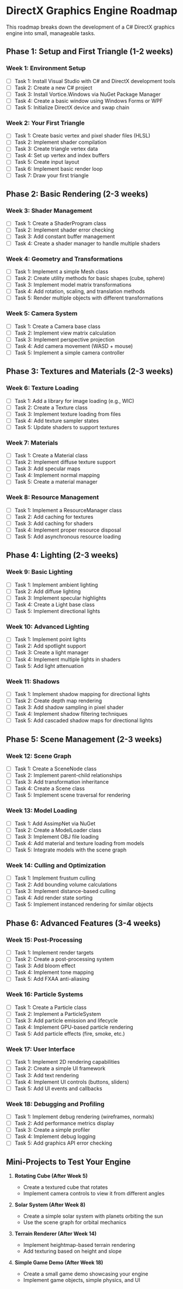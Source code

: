 # DirectX Graphics Engine Roadmap

This roadmap breaks down the development of a C# DirectX graphics engine into small, manageable tasks.

## Phase 1: Setup and First Triangle (1-2 weeks)

### Week 1: Environment Setup
- [ ] Task 1: Install Visual Studio with C# and DirectX development tools
- [ ] Task 2: Create a new C# project
- [ ] Task 3: Install Vortice.Windows via NuGet Package Manager
- [ ] Task 4: Create a basic window using Windows Forms or WPF
- [ ] Task 5: Initialize DirectX device and swap chain

### Week 2: Your First Triangle
- [ ] Task 1: Create basic vertex and pixel shader files (HLSL)
- [ ] Task 2: Implement shader compilation
- [ ] Task 3: Create triangle vertex data
- [ ] Task 4: Set up vertex and index buffers
- [ ] Task 5: Create input layout
- [ ] Task 6: Implement basic render loop
- [ ] Task 7: Draw your first triangle

## Phase 2: Basic Rendering (2-3 weeks)

### Week 3: Shader Management
- [ ] Task 1: Create a ShaderProgram class
- [ ] Task 2: Implement shader error checking
- [ ] Task 3: Add constant buffer management
- [ ] Task 4: Create a shader manager to handle multiple shaders

### Week 4: Geometry and Transformations
- [ ] Task 1: Implement a simple Mesh class
- [ ] Task 2: Create utility methods for basic shapes (cube, sphere)
- [ ] Task 3: Implement model matrix transformations
- [ ] Task 4: Add rotation, scaling, and translation methods
- [ ] Task 5: Render multiple objects with different transformations

### Week 5: Camera System
- [ ] Task 1: Create a Camera base class
- [ ] Task 2: Implement view matrix calculation
- [ ] Task 3: Implement perspective projection
- [ ] Task 4: Add camera movement (WASD + mouse)
- [ ] Task 5: Implement a simple camera controller

## Phase 3: Textures and Materials (2-3 weeks)

### Week 6: Texture Loading
- [ ] Task 1: Add a library for image loading (e.g., WIC)
- [ ] Task 2: Create a Texture class
- [ ] Task 3: Implement texture loading from files
- [ ] Task 4: Add texture sampler states
- [ ] Task 5: Update shaders to support textures

### Week 7: Materials
- [ ] Task 1: Create a Material class
- [ ] Task 2: Implement diffuse texture support
- [ ] Task 3: Add specular maps
- [ ] Task 4: Implement normal mapping
- [ ] Task 5: Create a material manager

### Week 8: Resource Management
- [ ] Task 1: Implement a ResourceManager class
- [ ] Task 2: Add caching for textures
- [ ] Task 3: Add caching for shaders
- [ ] Task 4: Implement proper resource disposal
- [ ] Task 5: Add asynchronous resource loading

## Phase 4: Lighting (2-3 weeks)

### Week 9: Basic Lighting
- [ ] Task 1: Implement ambient lighting
- [ ] Task 2: Add diffuse lighting
- [ ] Task 3: Implement specular highlights
- [ ] Task 4: Create a Light base class
- [ ] Task 5: Implement directional lights

### Week 10: Advanced Lighting
- [ ] Task 1: Implement point lights
- [ ] Task 2: Add spotlight support
- [ ] Task 3: Create a light manager
- [ ] Task 4: Implement multiple lights in shaders
- [ ] Task 5: Add light attenuation

### Week 11: Shadows
- [ ] Task 1: Implement shadow mapping for directional lights
- [ ] Task 2: Create depth map rendering
- [ ] Task 3: Add shadow sampling in pixel shader
- [ ] Task 4: Implement shadow filtering techniques
- [ ] Task 5: Add cascaded shadow maps for directional lights

## Phase 5: Scene Management (2-3 weeks)

### Week 12: Scene Graph
- [ ] Task 1: Create a SceneNode class
- [ ] Task 2: Implement parent-child relationships
- [ ] Task 3: Add transformation inheritance
- [ ] Task 4: Create a Scene class
- [ ] Task 5: Implement scene traversal for rendering

### Week 13: Model Loading
- [ ] Task 1: Add AssimpNet via NuGet
- [ ] Task 2: Create a ModelLoader class
- [ ] Task 3: Implement OBJ file loading
- [ ] Task 4: Add material and texture loading from models
- [ ] Task 5: Integrate models with the scene graph

### Week 14: Culling and Optimization
- [ ] Task 1: Implement frustum culling
- [ ] Task 2: Add bounding volume calculations
- [ ] Task 3: Implement distance-based culling
- [ ] Task 4: Add render state sorting
- [ ] Task 5: Implement instanced rendering for similar objects

## Phase 6: Advanced Features (3-4 weeks)

### Week 15: Post-Processing
- [ ] Task 1: Implement render targets
- [ ] Task 2: Create a post-processing system
- [ ] Task 3: Add bloom effect
- [ ] Task 4: Implement tone mapping
- [ ] Task 5: Add FXAA anti-aliasing

### Week 16: Particle Systems
- [ ] Task 1: Create a Particle class
- [ ] Task 2: Implement a ParticleSystem
- [ ] Task 3: Add particle emission and lifecycle
- [ ] Task 4: Implement GPU-based particle rendering
- [ ] Task 5: Add particle effects (fire, smoke, etc.)

### Week 17: User Interface
- [ ] Task 1: Implement 2D rendering capabilities
- [ ] Task 2: Create a simple UI framework
- [ ] Task 3: Add text rendering
- [ ] Task 4: Implement UI controls (buttons, sliders)
- [ ] Task 5: Add UI events and callbacks

### Week 18: Debugging and Profiling
- [ ] Task 1: Implement debug rendering (wireframes, normals)
- [ ] Task 2: Add performance metrics display
- [ ] Task 3: Create a simple profiler
- [ ] Task 4: Implement debug logging
- [ ] Task 5: Add graphics API error checking

## Mini-Projects to Test Your Engine

1. **Rotating Cube (After Week 5)**
   - Create a textured cube that rotates
   - Implement camera controls to view it from different angles

2. **Solar System (After Week 8)**
   - Create a simple solar system with planets orbiting the sun
   - Use the scene graph for orbital mechanics

3. **Terrain Renderer (After Week 14)**
   - Implement heightmap-based terrain rendering
   - Add texturing based on height and slope

4. **Simple Game Demo (After Week 18)**
   - Create a small game demo showcasing your engine
   - Implement game objects, simple physics, and UI 